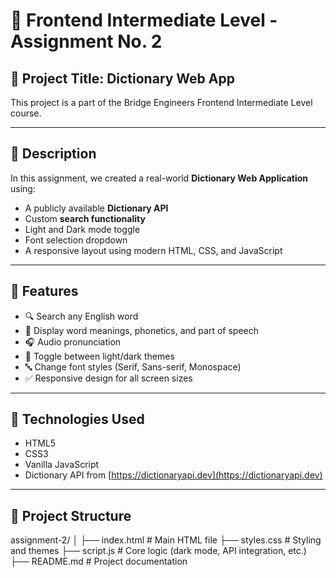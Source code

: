 # 📘 Frontend Intermediate Level - Assignment No. 2

## 🧠 Project Title: Dictionary Web App

This project is a part of the Bridge Engineers Frontend Intermediate Level course.

---

## 📝 Description

In this assignment, we created a real-world **Dictionary Web Application** using:

- A publicly available **Dictionary API**
- Custom **search functionality**
- Light and Dark mode toggle
- Font selection dropdown
- A responsive layout using modern HTML, CSS, and JavaScript

---

## 🚀 Features

- 🔍 Search any English word
- 📖 Display word meanings, phonetics, and part of speech
- 🎧 Audio pronunciation
- 🎨 Toggle between light/dark themes
- 🔤 Change font styles (Serif, Sans-serif, Monospace)
- ✅ Responsive design for all screen sizes

---

## 🔧 Technologies Used

- HTML5
- CSS3
- Vanilla JavaScript
- Dictionary API from [https://dictionaryapi.dev](https://dictionaryapi.dev)

---

## 📂 Project Structure

assignment-2/
│
├── index.html # Main HTML file
├── styles.css # Styling and themes
├── script.js # Core logic (dark mode, API integration, etc.)
├── README.md # Project documentation

